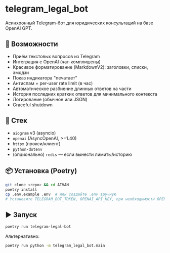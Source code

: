 # telegram_legal_bot

Асинхронный Telegram-бот для юридических консультаций на базе OpenAI GPT.

## 🚀 Возможности

- Приём текстовых вопросов из Telegram
- Интеграция с OpenAI (чат-комплишены)
- Красивое форматирование (MarkdownV2): заголовки, списки, эмодзи
- Показ индикатора "печатает"
- Антиспам + per-user rate limit (в час)
- Автоматическое разбиение длинных ответов на части
- История последних кратких ответов для минимального контекста
- Логирование (обычное или JSON)
- Graceful shutdown

## 🧱 Стек

- `aiogram` v3 (asyncio)
- `openai` (AsyncOpenAI, >=1.40)
- `httpx` (прокси/клиент)
- `python-dotenv`
- (опционально) `redis` — если вынести лимиты/историю

## 📦 Установка (Poetry)

```bash
git clone <repo> && cd AIVAN
poetry install
cp .env.example .env  # или создайте .env вручную
# Установите TELEGRAM_BOT_TOKEN, OPENAI_API_KEY, при необходимости OPENAI_MODEL
```

## ▶️ Запуск

```bash
poetry run telegram-legal-bot
```

Альтернативно:

```bash
poetry run python -m telegram_legal_bot.main
